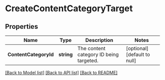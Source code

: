 # CreateContentCategoryTarget

## Properties
Name | Type | Description | Notes
------------ | ------------- | ------------- | -------------
**ContentCategoryId** | **string** | The content category ID being targeted. | [optional] [default to null]

[[Back to Model list]](../README.md#documentation-for-models) [[Back to API list]](../README.md#documentation-for-api-endpoints) [[Back to README]](../README.md)

